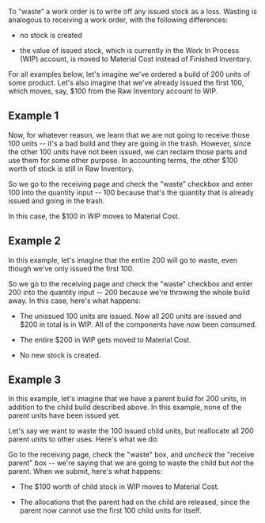 To "waste" a work order is to write off any issued stock as a loss.  Wasting
is analogous to receiving a work order, with the following differences:

 * no stock is created

 * the value of issued stock, which is currently in the Work In Process (WIP)
   account, is moved to Material Cost instead of Finished Inventory.

For all examples below, let's imagine we've ordered a build of 200 units of
some product. Let's also imagine that we've already issued the first 100,
which moves, say, $100 from the Raw Inventory account to WIP.


Example 1
---------

Now, for whatever reason, we learn that we are not going to receive those
100 units -- it's a bad build and they are going in the trash. However, since the
other 100 units have not been issued, we can reclaim those parts and use
them for some other purpose. In accounting terms, the other $100 worth of stock
is still in Raw Inventory.

So we go to the receiving page and check the "waste" checkbox and enter 100
into the quantity input -- 100 because that's the quantity that is already
issued and going in the trash.

In this case, the $100 in WIP moves to Material Cost.


Example 2
---------
In this example, let's imagine that the entire 200 will go to waste, even
though we've only issued the first 100.

So we go to the receiving page and check the "waste" checkbox and enter 200
into the quantity input -- 200 because we're throwing the whole build away.
In this case, here's what happens:

* The unissued 100 units are issued. Now all 200 units are issued and $200
  in total is in WIP. All of the components have now been consumed.

* The entire $200 in WIP gets moved to Material Cost.

* No new stock is created.


Example 3
---------
In this example, let's imagine that we have a parent build for 200 units, in
addition to the child build described above. In this example, none of the
parent units have been issued yet.

Let's say we want to waste the 100 issued child units, but reallocate all 200
parent units to other uses. Here's what we do:

Go to the receiving page, check the "waste" box, and *uncheck* the "receive
parent" box -- we're saying that we are going to waste the child but *not* the
parent. When we submit, here's what happens:

* The $100 worth of child stock in WIP moves to Material Cost.

* The allocations that the parent had on the child are released, since the
  parent now cannot use the first 100 child units for itself.